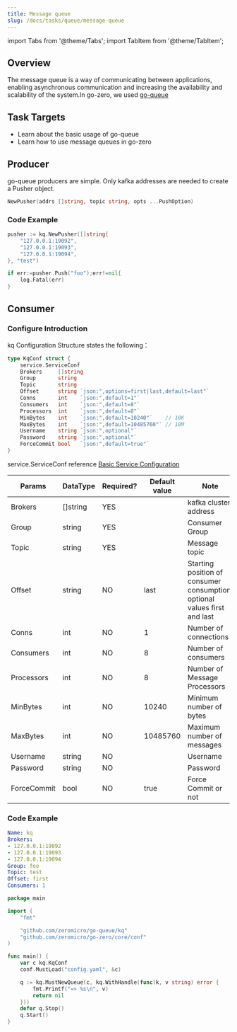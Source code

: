 ```yaml
---
title: Message queue
slug: /docs/tasks/queue/message-queue
---
```


import Tabs from '@theme/Tabs';
import TabItem from '@theme/TabItem';

## Overview

The message queue is a way of communicating between applications, enabling asynchronous communication and increasing the availability and scalability of the system.In go-zero, we used <a href="https://github.com/zeromicro/go-queue" target="_blank">go-queue</a>

## Task Targets

- Learn about the basic usage of go-queue
- Learn how to use message queues in go-zero

## Producer

go-queue producers are simple. Only kafka addresses are needed to create a Pusher object.

```go
NewPusher(addrs []string, topic string, opts ...PushOption)
```

### Code Example

```go
pusher := kq.NewPusher([]string{
    "127.0.0.1:19092",
    "127.0.0.1:19093",
    "127.0.0.1:19094",
}, "test")

if err:=pusher.Push("foo");err!=nil{
    log.Fatal(err)
}
```

## Consumer

### Configure Introduction

kq Configuration Structure states the following：

```go
type KqConf struct {
    service.ServiceConf
    Brokers     []string
    Group       string
    Topic       string
    Offset      string `json:",options=first|last,default=last"`
    Conns       int    `json:",default=1"`
    Consumers   int    `json:",default=8"`
    Processors  int    `json:",default=8"`
    MinBytes    int    `json:",default=10240"`    // 10K
    MaxBytes    int    `json:",default=10485760"` // 10M
    Username    string `json:",optional"`
    Password    string `json:",optional"`
    ForceCommit bool   `json:",default=true"`
}
```
service.ServiceConf reference <a href="/docs/tutorials/go-zero/configuration/service" target="_blank">Basic Service Configuration</a>

| <img width={100} />Params | <img width={100} />DataType | <img width={100} />Required? | <img width={100} />Default value | <img width={100} />Note                                  |
| ------------------------------------------ | -------------------------------------------- | --------------------------------------------- | ------------------------------------------------- | ------------------------------------------------------------------------- |
| Brokers                                    | []string                                     | YES                                           |                                                   | kafka cluster address                                                     |
| Group                                      | string                                       | YES                                           |                                                   | Consumer Group                                                            |
| Topic                                      | string                                       | YES                                           |                                                   | Message topic                                                             |
| Offset                                     | string                                       | NO                                            | last                                              | Starting position of consumer consumption, optional values first and last |
| Conns                                      | int                                          | NO                                            | 1                                                 | Number of connections                                                     |
| Consumers                                  | int                                          | NO                                            | 8                                                 | Number of consumers                                                       |
| Processors                                 | int                                          | NO                                            | 8                                                 | Number of Message Processors                                              |
| MinBytes                                   | int                                          | NO                                            | 10240                                             | Minimum number of bytes                                                   |
| MaxBytes                                   | int                                          | NO                                            | 10485760                                          | Maximum number of messages                                                |
| Username                                   | string                                       | NO                                            |                                                   | Username                                                                  |
| Password                                   | string                                       | NO                                            |                                                   | Password                                                                  |
| ForceCommit                                | bool                                         | NO                                            | true                                              | Force Commit or not                                                       |

### Code Example


<Tabs>

<TabItem value="config.yaml" label="config.yaml" default>


```yaml
Name: kq
Brokers:
- 127.0.0.1:19092
- 127.0.0.1:19093
- 127.0.0.1:19094
Group: foo
Topic: test
Offset: first
Consumers: 1

```

</TabItem>

<TabItem value="main.go" label="main.go" default>

```go
package main

import (
    "fmt"

    "github.com/zeromicro/go-queue/kq"
    "github.com/zeromicro/go-zero/core/conf"
)

func main() {
    var c kq.KqConf
    conf.MustLoad("config.yaml", &c)

    q := kq.MustNewQueue(c, kq.WithHandle(func(k, v string) error {
        fmt.Printf("=> %s\n", v)
        return nil
    }))
    defer q.Stop()
    q.Start()
}
```

</TabItem>
</Tabs>
